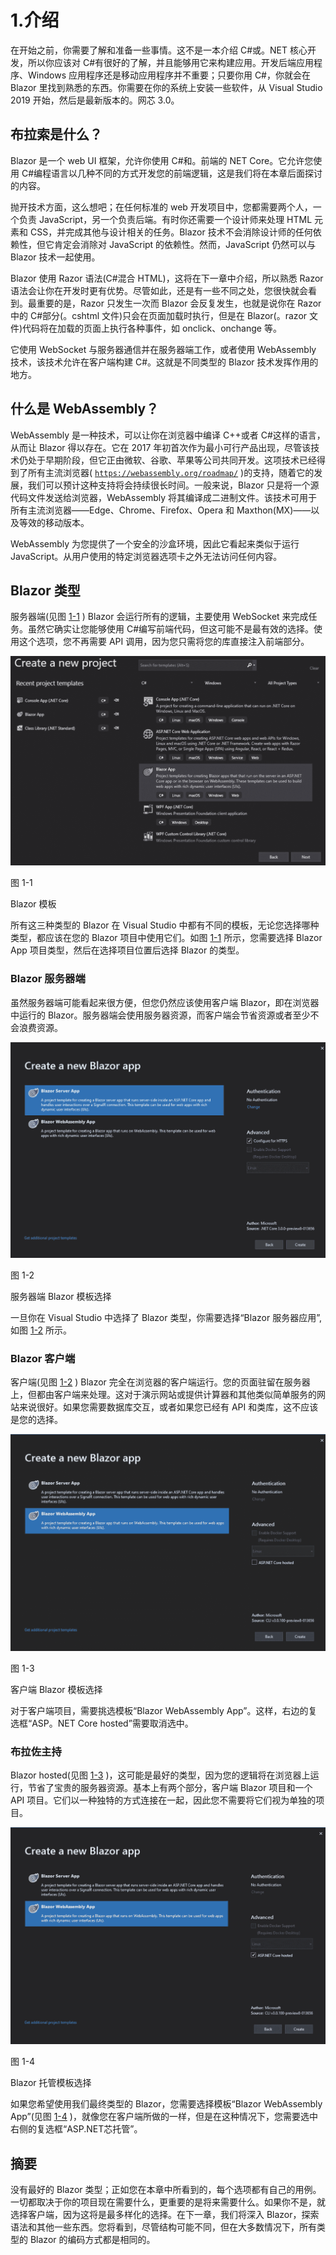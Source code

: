 # 1.介绍

在开始之前，你需要了解和准备一些事情。这不是一本介绍 C#或。NET 核心开发，所以你应该对 C#有很好的了解，并且能够用它来构建应用。开发后端应用程序、Windows 应用程序还是移动应用程序并不重要；只要你用 C#，你就会在 Blazor 里找到熟悉的东西。你需要在你的系统上安装一些软件，从 Visual Studio 2019 开始，然后是最新版本的。网芯 3.0。

## 布拉索是什么？

Blazor 是一个 web UI 框架，允许你使用 C#和。前端的 NET Core。它允许您使用 C#编程语言以几种不同的方式开发您的前端逻辑，这是我们将在本章后面探讨的内容。

抛开技术方面，这么想吧；在任何标准的 web 开发项目中，您都需要两个人，一个负责 JavaScript，另一个负责后端。有时你还需要一个设计师来处理 HTML 元素和 CSS，并完成其他与设计相关的任务。Blazor 技术不会消除设计师的任何依赖性，但它肯定会消除对 JavaScript 的依赖性。然而，JavaScript 仍然可以与 Blazor 技术一起使用。

Blazor 使用 Razor 语法(C#混合 HTML)，这将在下一章中介绍，所以熟悉 Razor 语法会让你在开发时更有优势。尽管如此，还是有一些不同之处，您很快就会看到。最重要的是，Razor 只发生一次而 Blazor 会反复发生，也就是说你在 Razor 中的 C#部分(。cshtml 文件)只会在页面加载时执行，但是在 Blazor(。razor 文件)代码将在加载的页面上执行各种事件，如 onclick、onchange 等。

它使用 WebSocket 与服务器通信并在服务器端工作，或者使用 WebAssembly 技术，该技术允许在客户端构建 C#。这就是不同类型的 Blazor 技术发挥作用的地方。

## 什么是 WebAssembly？

WebAssembly 是一种技术，可以让你在浏览器中编译 C++或者 C#这样的语言，从而让 Blazor 得以存在。它在 2017 年初首次作为最小可行产品出现，尽管该技术仍处于早期阶段，但它正由微软、谷歌、苹果等公司共同开发。这项技术已经得到了所有主流浏览器( [`https://webassembly.org/roadmap/`](https://webassembly.org/roadmap/) )的支持，随着它的发展，我们可以预计这种支持将会持续很长时间。一般来说，Blazor 只是将一个源代码文件发送给浏览器，WebAssembly 将其编译成二进制文件。该技术可用于所有主流浏览器——Edge、Chrome、Firefox、Opera 和 Maxthon(MX)——以及等效的移动版本。

WebAssembly 为您提供了一个安全的沙盒环境，因此它看起来类似于运行 JavaScript。从用户使用的特定浏览器选项卡之外无法访问任何内容。

## Blazor 类型

服务器端(见图 [1-1](#Fig1) ) Blazor 会运行所有的逻辑，主要使用 WebSocket 来完成任务。虽然它确实让您能够使用 C#编写前端代码，但这可能不是最有效的选择。使用这个选项，您不再需要 API 调用，因为您只需将您的库直接注入前端部分。

![img/487978_1_En_1_Fig1_HTML.jpg](img/487978_1_En_1_Fig1_HTML.jpg)

图 1-1

Blazor 模板

所有这三种类型的 Blazor 在 Visual Studio 中都有不同的模板，无论您选择哪种类型，都应该在您的 Blazor 项目中使用它们。如图 [1-1](#Fig1) 所示，您需要选择 Blazor App 项目类型，然后在选择项目位置后选择 Blazor 的类型。

### Blazor 服务器端

虽然服务器端可能看起来很方便，但您仍然应该使用客户端 Blazor，即在浏览器中运行的 Blazor。服务器端会使用服务器资源，而客户端会节省资源或者至少不会浪费资源。

![img/487978_1_En_1_Fig2_HTML.jpg](img/487978_1_En_1_Fig2_HTML.jpg)

图 1-2

服务器端 Blazor 模板选择

一旦你在 Visual Studio 中选择了 Blazor 类型，你需要选择“Blazor 服务器应用”,如图 [1-2](#Fig2) 所示。

### Blazor 客户端

客户端(见图 [1-2](#Fig2) ) Blazor 完全在浏览器的客户端运行。您的页面驻留在服务器上，但都由客户端来处理。这对于演示网站或提供计算器和其他类似简单服务的网站来说很好。如果您需要数据库交互，或者如果您已经有 API 和类库，这不应该是您的选择。

![img/487978_1_En_1_Fig3_HTML.jpg](img/487978_1_En_1_Fig3_HTML.jpg)

图 1-3

客户端 Blazor 模板选择

对于客户端项目，需要挑选模板“Blazor WebAssembly App”。这样，右边的复选框“ASP。NET Core hosted”需要取消选中。

### 布拉佐主持

Blazor hosted(见图 [1-3](#Fig3) )，这可能是最好的类型，因为您的逻辑将在浏览器上运行，节省了宝贵的服务器资源。基本上有两个部分，客户端 Blazor 项目和一个 API 项目。它们以一种独特的方式连接在一起，因此您不需要将它们视为单独的项目。

![img/487978_1_En_1_Fig4_HTML.jpg](img/487978_1_En_1_Fig4_HTML.jpg)

图 1-4

Blazor 托管模板选择

如果您希望使用我们最终类型的 Blazor，您需要选择模板“Blazor WebAssembly App”(见图 [1-4](#Fig4) )，就像您在客户端所做的一样，但是在这种情况下，您需要选中右侧的复选框“ASP.NET芯托管”。

## 摘要

没有最好的 Blazor 类型；正如您在本章中所看到的，每个选项都有自己的用例。一切都取决于你的项目现在需要什么，更重要的是将来需要什么。如果你不是，就选择客户端，因为这将是最多样化的选择。在下一章，我们将深入 Blazor，探索语法和其他一些东西。您将看到，尽管结构可能不同，但在大多数情况下，所有类型的 Blazor 的编码方式都是相同的。